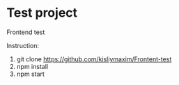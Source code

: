 # Test project
Frontend test

Instruction:
1. git clone https://github.com/kisliymaxim/Frontent-test
2. npm install
3. npm start